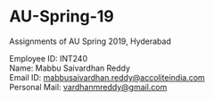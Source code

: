 # AU-Spring-19
Assignments of AU Spring 2019, Hyderabad

Employee ID: INT240<br>
Name: Mabbu Saivardhan Reddy<br>
Email ID: mabbusaivardhan.reddy@accoliteindia.com<br>
Personal Mail: vardhanmreddy@gmail.com
